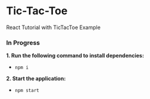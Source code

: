 # Tic-Tac-Toe
React Tutorial with TicTacToe Example

### In Progress

**1. Run the following command to install dependencies:**
- ```npm i```

**2. Start the application:**
- ```npm start```
